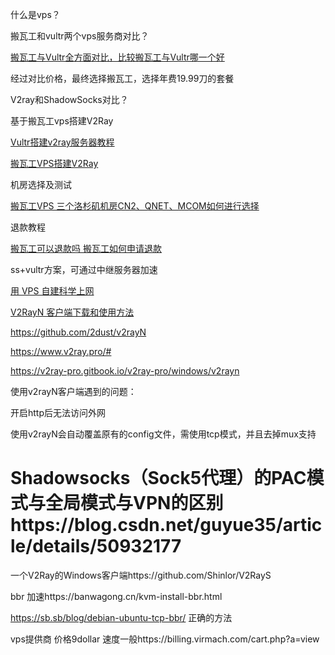 什么是vps？

搬瓦工和vultr两个vps服务商对比？

[搬瓦工与Vultr全方面对比，比较搬瓦工与Vultr哪一个好](https://flyzyblog.com/bandwagonhost-vultr-comparison/)

经过对比价格，最终选择搬瓦工，选择年费19.99刀的套餐

V2ray和ShadowSocks对比？



基于搬瓦工vps搭建V2Ray

[Vultr搭建v2ray服务器教程](https://segmentfault.com/a/1190000016260644)

[搬瓦工VPS搭建V2Ray](https://www.jianshu.com/p/9cfd03af9780)

机房选择及测试

[搬瓦工VPS 三个洛杉矶机房CN2、QNET、MCOM如何进行选择](https://www.bandwagonhost.net/380.html)

退款教程

[搬瓦工可以退款吗 搬瓦工如何申请退款](https://www.bwgyhw.com/bandwagonhost-how-to-refund/)



ss+vultr方案，可通过中继服务器加速

[用 VPS 自建科学上网](http://shaocheng.li/post/blog/2017-10-17)



[V2RayN 客户端下载和使用方法](https://fangeqiang.com/1323.html)

https://github.com/2dust/v2rayN

https://www.v2ray.pro/#

https://v2ray-pro.gitbook.io/v2ray-pro/windows/v2rayn

使用v2rayN客户端遇到的问题：

开启http后无法访问外网

使用v2rayN会自动覆盖原有的config文件，需使用tcp模式，并且去掉mux支持



# Shadowsocks（Sock5代理）的PAC模式与全局模式与VPN的区别https://blog.csdn.net/guyue35/article/details/50932177

一个V2Ray的Windows客户端https://github.com/Shinlor/V2RayS

bbr 加速https://banwagong.cn/kvm-install-bbr.html

https://sb.sb/blog/debian-ubuntu-tcp-bbr/ 正确的方法

vps提供商 价格9dollar 速度一般https://billing.virmach.com/cart.php?a=view